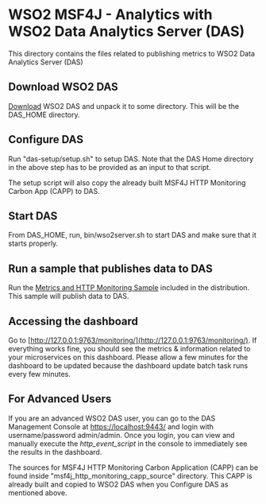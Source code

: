 # WSO2 MSF4J - Analytics with WSO2 Data Analytics Server (DAS)

This directory contains the files related to publishing metrics to WSO2 Data Analytics Server (DAS)

Download WSO2 DAS
------------------------------------------
[Download](http://wso2.com/products/data-analytics-server/) WSO2 DAS and unpack it to some directory.
This will be the DAS_HOME directory.

Configure DAS
------------------------------------------
Run "das-setup/setup.sh" to setup DAS. Note that the DAS Home directory in the above step has to 
be provided as an input to that script.

The setup script will also copy the already built MSF4J HTTP Monitoring Carbon App (CAPP) to DAS.

Start DAS
------------------------------------------

From DAS_HOME, run, bin/wso2server.sh to start DAS and make sure that it starts properly.

Run a sample that publishes data to DAS
------------------------------------------
Run the [Metrics and HTTP Monitoring Sample](../samples/metrics-httpmon/metrics-httpmon-fatjar)
included in the distribution. This sample will publish data to DAS.

Accessing the dashboard
------------------------------------------

Go to [http://127.0.0.1:9763/monitoring/](http://127.0.0.1:9763/monitoring/). If everything works fine, you should
see the metrics & information related to your microservices on this dashboard. Please allow a few minutes for the
dashboard to be updated because the dashboard update batch task runs every few minutes.


For Advanced Users
------------------------------------------
If you are an advanced WSO2 DAS user, you can go to the DAS Management Console at
[https://localhost:9443/](https://localhost:9443/) and login with username/password admin/admin.
Once you login, you can view and manually execute the *http_event_script*  in the console to immediately see
the results in the dashboard.

The sources for MSF4J HTTP Monitoring Carbon Application (CAPP) can be found inside "msf4j_http_monitoring_capp_source" 
directory. This CAPP is already built and copied to WSO2 DAS when you Configure DAS as mentioned above.
